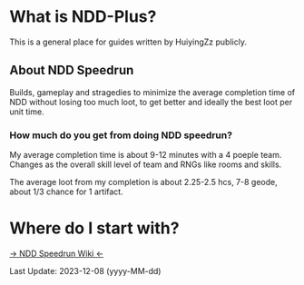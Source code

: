 # What is NDD-Plus?
This is a general place for guides written by HuiyingZz publicly.

## About NDD Speedrun

Builds, gameplay and stragedies to minimize the average completion time of NDD without losing too much loot, to get better and ideally the best loot per unit time.

### How much do you get from doing NDD speedrun?

My average completion time is about 9-12 minutes with a 4 poeple team. Changes as the overall skill level of team and RNGs like rooms and skills.

The average loot from my completion is about 2.25-2.5 hcs, 7-8 geode, about 1/3 chance for 1 artifact.

# Where do I start with?

[-> NDD Speedrun Wiki <-](https://github.com/HuiyingZz/NDDPlus/wiki/NDD-Speedrun)

Last Update: 2023-12-08 (yyyy-MM-dd)
